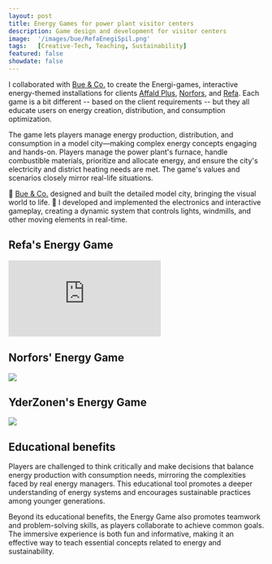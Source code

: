 ```yaml
---
layout: post
title: Energy Games for power plant visitor centers
description: Game design and development for visitor centers
image:  '/images/bue/RefaEnegiSpil.png'
tags:   [Creative-Tech, Teaching, Sustainability]
featured: false
showdate: false
---
```


I collaborated with [Bue & Co.](https://www.bueogco.dk/) to create the Energi-games, interactive energy-themed installations for clients [Affald Plus](https://affaldplus.dk/yderzonen), [Norfors](https://norfors.dk/besog/velkommen/), and [Refa](https://www.refa.dk/academy/book-et-besoeg/). Each game is a bit different -- based on the client requirements -- but they all educate users on energy creation, distribution, and consumption optimization. 

The game lets players manage energy production, distribution, and consumption in a model city—making complex energy concepts engaging and hands-on. Players manage the power plant's furnace, handle combustible materials, prioritize and allocate energy, and ensure the city's electricity and district heating needs are met. The game's values and scenarios closely mirror real-life situations. 

🔹 [Bue & Co.](https://www.bueogco.dk/) designed and built the detailed model city, bringing the visual world to life.
🔹 I developed and implemented the electronics and interactive gameplay, creating a dynamic system that controls lights, windmills, and other moving elements in real-time.

## Refa's Energy Game

<p><iframe src="https://drive.google.com/file/d/1-tIzdk3gtW7csvDZ-uhkM5O4kx0oQNCY/preview" allow="autoplay; encrypted-media" frameborder="0" allowfullscreen></iframe></p>

## Norfors' Energy Game

![]({{site.baseurl}}/images/bue/Norfors.png)

## YderZonen's Energy Game
![]({{site.baseurl}}/images/bue/YderZonen.png)

## Educational benefits

Players are challenged to think critically and make decisions that balance energy production with consumption needs, mirroring the complexities faced by real energy managers. This educational tool promotes a deeper understanding of energy systems and encourages sustainable practices among younger generations.

Beyond its educational benefits, the Energy Game also promotes teamwork and problem-solving skills, as players collaborate to achieve common goals. The immersive experience is both fun and informative, making it an effective way to teach essential concepts related to energy and sustainability.


